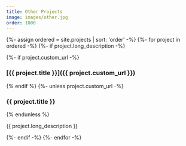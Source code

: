 ```yaml
---
title: Other Projects
image: images/other.jpg
order: 1000
---
```


{%- assign ordered = site.projects | sort: 'order' -%}
{%- for project in ordered -%}
{%- if project.long_description -%}

{%- if project.custom_url -%}
### [{{ project.title }}]({{ project.custom_url }})
{% endif %}
{%- unless project.custom_url -%}
### {{ project.title }}
{% endunless %}

{{ project.long_description }}

{%- endif -%}
{%- endfor -%}
